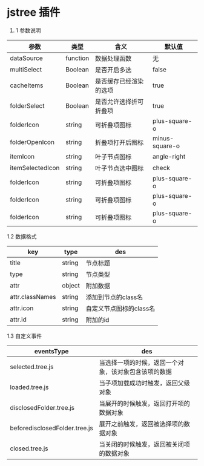 # jstree 插件
1. 1 参数说明

参数 | 类型  | 含义 |默认值
---|---|---|---
dataSource | function |  数据处理函数|无
multiSelect | Boolean |  是否开启多选|false
cacheItems | Boolean |  是否缓存已经渲染的选项|true
folderSelect | Boolean |  是否允许选择折可折叠项|true
folderIcon | string | 可折叠项图标|plus-square-o
folderOpenIcon | string | 折叠项打开后图标| minus-square-o
itemIcon | string | 叶子节点图标|angle-right
itemSelectedIcon | string |叶子节点选中图标|check
folderIcon | string |可折叠项图标|plus-square-o
folderIcon | string |可折叠项图标|plus-square-o
folderIcon | string |可折叠项图标|plus-square-o


1.2  数据格式

key | type | des
---|---|---
title  | string | 节点标题
type  | string |节点类型
attr | object | 附加数据
attr.classNames | string |添加到节点的class名
attr.icon | string |自定义节点图标的class名
attr.id | string | 附加的id
1.3  自定义事件

eventsType  |  des
---|---
selected.tree.js | 当选择一项的时候，返回一个对象，该对象包含该项的数据
loaded.tree.js | 当子项加载成功时触发，返回父级对象
disclosedFolder.tree.js | 当展开的时候触发，返回打开项的数据对象
beforedisclosedFolder.tree.js | 展开之前触发，返回被选择项的数据对象
closed.tree.js | 当关闭的时候触发，返回被关闭项的数据对象





